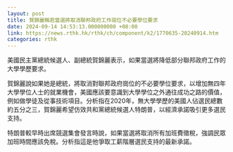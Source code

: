 ```yaml
---
layout: post
title: 賀錦麗稱若當選將取消聯邦政府工作崗位不必要學位要求
date: 2024-09-14 14:53:13.000000000 +08:00
link: https://news.rthk.hk/rthk/ch/component/k2/1770635-20240914.htm
categories: rthk
---
```


美國民主黨總統候選人、副總統賀錦麗表示，如果當選將降低部分聯邦政府工作的大學學歷要求。

賀錦麗說如果她是總統，將取消對聯邦政府崗位的不必要學位要求，以增加無四年大學學位人士的就業機會，美國應該要意識到大學學位之外通往成功之路的價值，例如做學徒及從事技術項目。分析指在2020年，無大學學歷的美國人佔選民總數約五分之三，賀錦麗希望仿效共和黨總統候選人特朗普，以經濟承諾吸引更多選民支持。

特朗普較早時出席競選集會發言時說，如果當選將取消所有加班費徵稅，強調民眾加班時間應該免稅。分析指這是他爭取工薪階層選民支持的最新承諾。
